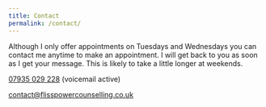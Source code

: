 ```yaml
---
title: Contact
permalink: /contact/
---
```

<!-- Contact -->

Although I only offer appointments on Tuesdays and Wednesdays you can contact me anytime to make an appointment. I will get back to you as soon as I get your message. This is likely to take a little longer at weekends. 

<i class="fa fa-phone"></i> <a href="tel:+44-7935-029-228">07935 029 228</a> (voicemail active)

<i class="fa fa-envelope"></i> <a href="mailto:contact@flisspowercounselling.co.uk">contact@flisspowercounselling.co.uk</a>
					
			
